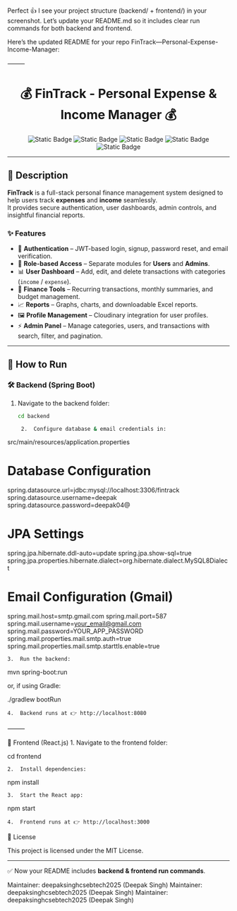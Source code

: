 Perfect 👍 I see your project structure (backend/ + frontend/) in your screenshot.
Let’s update your README.md so it includes clear run commands for both backend and frontend.

Here’s the updated README for your repo FinTrack—Personal-Expense-Income-Manager:

⸻


<h1 align="center">💰 FinTrack - Personal Expense & Income Manager 💰</h1>

<p align="center">
  <img alt="Static Badge" src="https://img.shields.io/badge/Spring%20Boot-darkgreen?style=for-the-badge">
  <img alt="Static Badge" src="https://img.shields.io/badge/React.js-blue?style=for-the-badge">
  <img alt="Static Badge" src="https://img.shields.io/badge/MySQL-red?style=for-the-badge">
  <img alt="Static Badge" src="https://img.shields.io/badge/CSS-purple?style=for-the-badge">
  <img alt="Static Badge" src="https://img.shields.io/badge/JWT-orange?style=for-the-badge">
</p>

---

## 📌 Description

**FinTrack** is a full-stack personal finance management system designed to help users track **expenses** and **income** seamlessly.  
It provides secure authentication, user dashboards, admin controls, and insightful financial reports.

### ✨ Features
- 🔑 **Authentication** – JWT-based login, signup, password reset, and email verification.  
- 👥 **Role-based Access** – Separate modules for **Users** and **Admins**.  
- 📊 **User Dashboard** – Add, edit, and delete transactions with categories (`income` / `expense`).  
- 📅 **Finance Tools** – Recurring transactions, monthly summaries, and budget management.  
- 📈 **Reports** – Graphs, charts, and downloadable Excel reports.  
- 🖼 **Profile Management** – Cloudinary integration for user profiles.  
- ⚡ **Admin Panel** – Manage categories, users, and transactions with search, filter, and pagination.  

---

## 🚀 How to Run

### 🛠 Backend (Spring Boot)
1. Navigate to the backend folder:
   ```sh
   cd backend

	2.	Configure database & email credentials in:
src/main/resources/application.properties

# Database Configuration
spring.datasource.url=jdbc:mysql://localhost:3306/fintrack
spring.datasource.username=deepak
spring.datasource.password=deepak04@

# JPA Settings
spring.jpa.hibernate.ddl-auto=update
spring.jpa.show-sql=true
spring.jpa.properties.hibernate.dialect=org.hibernate.dialect.MySQL8Dialect

# Email Configuration (Gmail)
spring.mail.host=smtp.gmail.com
spring.mail.port=587
spring.mail.username=your_email@gmail.com
spring.mail.password=YOUR_APP_PASSWORD
spring.mail.properties.mail.smtp.auth=true
spring.mail.properties.mail.smtp.starttls.enable=true


	3.	Run the backend:

mvn spring-boot:run

or, if using Gradle:

./gradlew bootRun


	4.	Backend runs at 👉 http://localhost:8080

⸻

🎨 Frontend (React.js)
	1.	Navigate to the frontend folder:

cd frontend


	2.	Install dependencies:

npm install


	3.	Start the React app:

npm start


	4.	Frontend runs at 👉 http://localhost:3000


📜 License

This project is licensed under the MIT License.

---

✅ Now your README includes **backend & frontend run commands**.  

Maintainer: deepaksinghcsebtech2025 (Deepak Singh)
Maintainer: deepaksinghcsebtech2025 (Deepak Singh)
Maintainer: deepaksinghcsebtech2025 (Deepak Singh)

